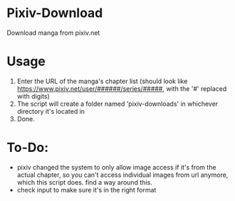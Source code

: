 # Pixiv-Download
Download manga from pixiv.net

# Usage
1. Enter the URL of the manga's chapter list (should look like https://www.pixiv.net/user/######/series/#####, with the '#' replaced with digits)
2. The script will create a folder named 'pixiv-downloads' in whichever directory it's located in
3. Done.

# To-Do:
- pixiv changed the system to only allow image access if it's from the actual chapter, so you can't access individual images from url anymore, which this script does. find a way around this.
- check input to make sure it's in the right format
